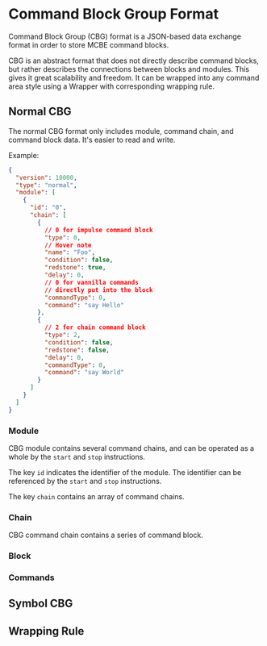 # Command Block Group Format
Command Block Group (CBG) format is a JSON-based data exchange format in order to store MCBE command blocks.

CBG is an abstract format that does not directly describe command blocks, but rather describes the connections between blocks and modules. This gives it great scalability and freedom. It can be wrapped into any command area style using a Wrapper with corresponding wrapping rule.

## Normal CBG
The normal CBG format only includes module, command chain, and command block data. It's easier to read and write.

Example:
```json
{
  "version": 10000,
  "type": "normal",
  "module": [
    {
      "id": "0",
      "chain": [
        {
          // 0 for impulse command block
          "type": 0,
          // Hover note‌
          "name": "Foo",
          "condition": false,
          "redstone": true,
          "delay": 0,
          // 0 for vannilla commands
          // directly put into the block
          "commandType": 0,
          "command": "say Hello"
        },
        {
          // 2 for chain command block
          "type": 2,
          "condition": false,
          "redstone": false,
          "delay": 0,
          "commandType": 0,
          "command": "say World"
        }
      ]
    }
  ]
}
```

### Module
CBG module contains several command chains, and can be operated as a whole by the ``start`` and ``stop`` instructions.

The key ``id`` indicates the identifier of the module. The identifier can be referenced by the ``start`` and ``stop`` instructions.

The key ``chain`` contains an array of command chains. 

### Chain
CBG command chain contains a series of command block. 

### Block

### Commands

## Symbol CBG

## Wrapping Rule